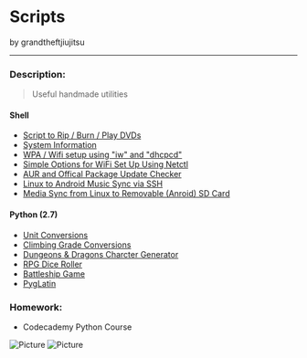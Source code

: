 Scripts
====================
by grandtheftjiujitsu
   
------------------
### Description:
>Useful handmade utilities

#### Shell
* [Script to Rip / Burn / Play DVDs](https://github.com/grandtheftjiujitsu/Scripts/blob/master/dvd-tools.sh)
* [System Information](https://github.com/grandtheftjiujitsu/Scripts/blob/master/sysinfo.sh)
* [WPA / Wifi setup using "iw" and "dhcpcd"](https://github.com/grandtheftjiujitsu/Scripts/blob/master/wifi-wpa.sh)
* [Simple Options for WiFi Set Up Using Netctl](https://github.com/grandtheftjiujitsu/Scripts/blob/master/wifi-netctl.sh)
* [AUR and Offical Package Update Checker](https://github.com/grandtheftjiujitsu/Scripts/blob/master/update-check.sh)
* [Linux to Android Music Sync via SSH](https://github.com/grandtheftjiujitsu/Scripts/blob/master/ssh-music.sh)
* [Media Sync from Linux to Removable (Anroid) SD Card](https://github.com/grandtheftjiujitsu/Scripts/blob/master/sd-sync.sh)

#### Python (2.7)
* [Unit Conversions](https://github.com/grandtheftjiujitsu/Scripts/blob/master/unit_conversion.py)
* [Climbing Grade Conversions](https://github.com/grandtheftjiujitsu/Scripts/blob/master/climbing_grade_conversion.py)
* [Dungeons & Dragons Charcter Generator](https://github.com/grandtheftjiujitsu/Scripts/blob/master/DDCharGen.py)
* [RPG Dice Roller](https://github.com/grandtheftjiujitsu/Scripts/blob/master/RPG_dice.py)
* [Battleship Game](https://github.com/grandtheftjiujitsu/Scripts/blob/master/battleship.py)
* [PygLatin](https://github.com/grandtheftjiujitsu/Scripts/blob/master/pyglatin.py)

### Homework:
* Codecademy Python Course

![Picture](http://www.codecademy.com/assets/logo/logo--dark-blue.svg)
![Picture](http://www.bopen.eu/technologies/open-source-technologies/python-programming-language/content_logo)
